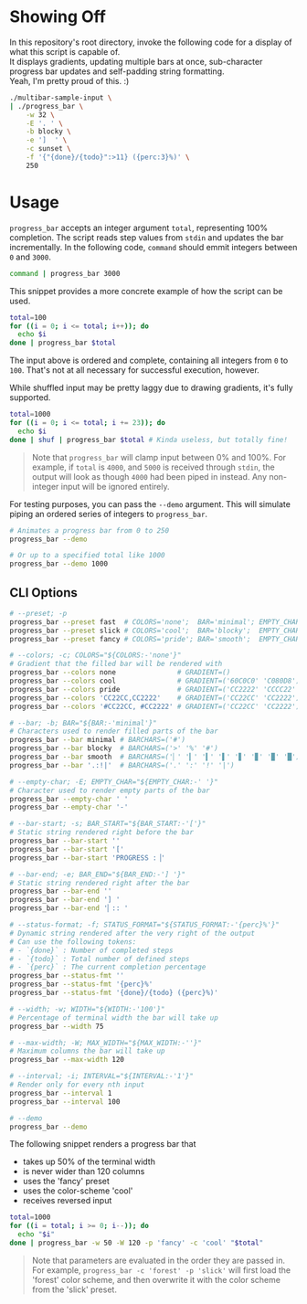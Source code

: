 # Showing Off

In this repository's root directory, invoke the following code for a display of what this script is capable of.  
It displays gradients, updating multiple bars at once, sub-character progress bar updates and self-padding string formatting.  
Yeah, I'm pretty proud of this. :)

```sh
./multibar-sample-input \
| ./progress_bar \
    -w 32 \
    -E '. ' \
    -b blocky \
    -e ']  ' \
    -c sunset \
    -f '{"{done}/{todo}":>11} ({perc:3}%)' \
    250
```

# Usage

`progress_bar` accepts an integer argument `total`, representing 100% completion.
The script reads step values from `stdin` and updates the bar incrementally.
In the following code, `command` should emmit integers between `0` and `3000`.

```sh
command | progress_bar 3000
```


This snippet provides a more concrete example of how the script can be used.

```sh
total=100
for ((i = 0; i <= total; i++)); do
  echo $i
done | progress_bar $total
```


The input above is ordered and complete, containing all integers from `0` to `100`.
That's not at all necessary for successful execution, however.

While shuffled input may be pretty laggy due to drawing gradients, it's fully supported.

```sh
total=1000
for ((i = 0; i <= total; i += 23)); do
  echo $i
done | shuf | progress_bar $total # Kinda useless, but totally fine!
```

> Note that `progress_bar` will clamp input between 0% and 100%.
> For example, if `total` is `4000`, and `5000` is received through `stdin`,
> the output will look as though `4000` had been piped in instead.
> Any non-integer input will be ignored entirely.


For testing purposes, you can pass the `--demo` argument.
This will simulate piping an ordered series of integers to `progress_bar`.

```sh
# Animates a progress bar from 0 to 250
progress_bar --demo

# Or up to a specified total like 1000
progress_bar --demo 1000
```


## CLI Options

```bash
# --preset; -p
progress_bar --preset fast  # COLORS='none';  BAR='minimal'; EMPTY_CHAR=' '; BAR_START='[';           BAR_END='] ';   STATUS_FORMAT='{perc}%'
progress_bar --preset slick # COLORS='cool';  BAR='blocky';  EMPTY_CHAR='-'; BAR_START='[';           BAR_END='] ';   STATUS_FORMAT='{done}/{todo}'
progress_bar --preset fancy # COLORS='pride'; BAR='smooth';  EMPTY_CHAR='-'; BAR_START='PROGRESS :▕'; BAR_END='▏:: '; STATUS_FORMAT='{done}/{todo} ({perc}%)'

# --colors; -c; COLORS="${COLORS:-'none'}"
# Gradient that the filled bar will be rendered with
progress_bar --colors none               # GRADIENT=()
progress_bar --colors cool               # GRADIENT=('60C0C0' 'C080D8')
progress_bar --colors pride              # GRADIENT=('CC2222' 'CCCC22' '22CC22' '22CCCC' '2222CC' 'CC22CC')
progress_bar --colors 'CC22CC,CC2222'    # GRADIENT=('CC22CC' 'CC2222')
progress_bar --colors '#CC22CC, #CC2222' # GRADIENT=('CC22CC' 'CC2222')

# --bar; -b; BAR="${BAR:-'minimal'}"
# Characters used to render filled parts of the bar
progress_bar --bar minimal # BARCHARS=('#')
progress_bar --bar blocky  # BARCHARS=('>' '%' '#')
progress_bar --bar smooth  # BARCHARS=('▏' '▎' '▍' '▌' '▋' '▊' '▉' '█')
progress_bar --bar '.:!|'  # BARCHARS=('.' ':' '!' '|')

# --empty-char; -E; EMPTY_CHAR="${EMPTY_CHAR:-' '}"
# Character used to render empty parts of the bar
progress_bar --empty-char ' '
progress_bar --empty-char '-'

# --bar-start; -s; BAR_START="${BAR_START:-'['}"
# Static string rendered right before the bar
progress_bar --bar-start ''
progress_bar --bar-start '['
progress_bar --bar-start 'PROGRESS :▕'

# --bar-end; -e; BAR_END="${BAR_END:-'] '}"
# Static string rendered right after the bar
progress_bar --bar-end ''
progress_bar --bar-end '] '
progress_bar --bar-end '▏:: '

# --status-format; -f; STATUS_FORMAT="${STATUS_FORMAT:-'{perc}%'}"
# Dynamic string rendered after the very right of the output
# Can use the following tokens:
# - `{done}` : Number of completed steps
# - `{todo}` : Total number of defined steps
# - `{perc}` : The current completion percentage
progress_bar --status-fmt ''
progress_bar --status-fmt '{perc}%'
progress_bar --status-fmt '{done}/{todo} ({perc}%)'

# --width; -w; WIDTH="${WIDTH:-'100'}"
# Percentage of terminal width the bar will take up
progress_bar --width 75

# --max-width; -W; MAX_WIDTH="${MAX_WIDTH:-''}"
# Maximum columns the bar will take up
progress_bar --max-width 120

# --interval; -i; INTERVAL="${INTERVAL:-'1'}"
# Render only for every nth input
progress_bar --interval 1
progress_bar --interval 100

# --demo
progress_bar --demo
```

The following snippet renders a progress bar that
- takes up 50% of the terminal width
- is never wider than 120 columns
- uses the 'fancy' preset
- uses the color-scheme 'cool'
- receives reversed input

```bash
total=1000
for ((i = total; i >= 0; i--)); do
  echo "$i"
done | progress_bar -w 50 -W 120 -p 'fancy' -c 'cool' "$total"
```

> Note that parameters are evaluated in the order they are passed in.  
> For example, `progress_bar -c 'forest' -p 'slick'` will first load the 'forest'
> color scheme, and then overwrite it with the color scheme from the 'slick' preset.
